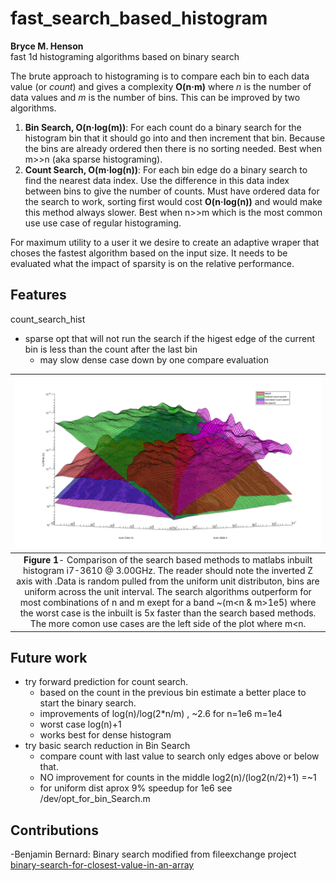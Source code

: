 # fast_search_based_histogram
**Bryce M. Henson**  
fast 1d histograming algorithms based on binary search

The brute approach to histograming is to compare each bin to each data value (or *count*) and gives a complexity **O(n·m)** where *n* is the number of data values and *m* is the number of bins. This can be improved by two algorithms.
1. **Bin Search, O(n·log(m))**: For each count do a binary search for the histogram bin that it should go into and then increment that bin. Because the bins are already ordered then there is no sorting needed. Best when m>>n (aka sparse histograming).
2. **Count Search, O(m·log(n))**:  For each bin edge do a binary search to find the nearest data index. Use the difference in this data index between bins to give the number of counts.  Must have ordered data for the search to work, sorting first would cost **O(n·log(n))** and would make this method always slower. Best when n>>m which is the most common use use case of regular histograming.

For maximum utility to a user it we desire to create an adaptive wraper that choses the fastest algorithm based on the input size. It needs to be evaluated what the impact of sparsity is on the relative performance.


## Features
count_search_hist  
- sparse opt that will not run the search if the higest edge of the current bin is less than the count after the last bin
  - may slow dense case down by one compare evaluation

| ![A comparison runtime for different hist algorithms](/figs/scaling_comparison.png "Fig1") | 
|:--:| 
 **Figure 1**- Comparison of the search based methods to matlabs inbuilt histogram i7-3610 @ 3.00GHz. The reader should note the inverted Z axis with .Data is random pulled from the uniform unit distributon, bins are uniform across the unit interval. The search algorithms outperform for most combinations of n and m exept for a band ~(m<n & m>1e5) where the worst case is the inbuilt is 5x faster than the search based methods. The more comon use cases are the left side of the plot where m<n. |

## Future work
- try forward prediction for count search.
  - based on the count in the previous bin estimate a better place to start the binary search.
  - improvements of log(n)/log(2*n/m) , ~2.6 for n=1e6 m=1e4
  - worst case log(n)+1
  - works best for dense histogram
- try basic search reduction in Bin Search
   - compare count with last value to search only edges above or below that.
   - NO improvement for counts in the middle log2(n)/(log2(n/2)+1) =~1 
   - for uniform dist aprox 9% speedup for 1e6 see /dev/opt_for_bin_Search.m


## Contributions
-Benjamin Bernard: Binary search modified from fileexchange project [binary-search-for-closest-value-in-an-array](https://au.mathworks.com/matlabcentral/fileexchange/37915-binary-search-for-closest-value-in-an-array)




